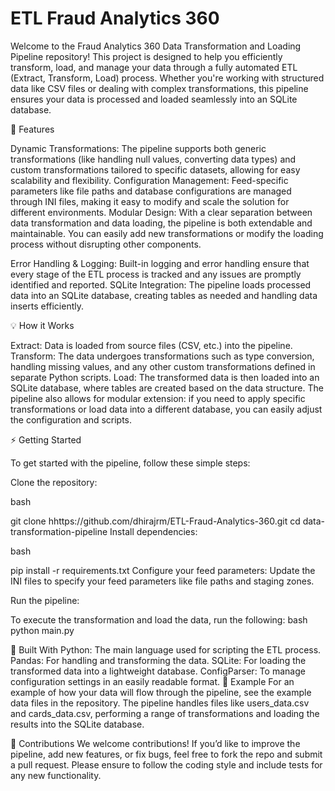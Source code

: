 # ETL Fraud Analytics 360

Welcome to the Fraud Analytics 360 Data Transformation and Loading Pipeline repository! This project is designed to help you efficiently transform, load, and manage your data through a fully automated ETL (Extract, Transform, Load) process. Whether you're working with structured data like CSV files or dealing with complex transformations, this pipeline ensures your data is processed and loaded seamlessly into an SQLite database.

🚀 Features

Dynamic Transformations: The pipeline supports both generic transformations (like handling null values, converting data types) and custom transformations tailored to specific datasets, allowing for easy scalability and flexibility.
Configuration Management: Feed-specific parameters like file paths and database configurations are managed through INI files, making it easy to modify and scale the solution for different environments.
Modular Design: With a clear separation between data transformation and data loading, the pipeline is both extendable and maintainable. You can easily add new transformations or modify the loading process without disrupting other components.

Error Handling & Logging: Built-in logging and error handling ensure that every stage of the ETL process is tracked and any issues are promptly identified and reported.
SQLite Integration: The pipeline loads processed data into an SQLite database, creating tables as needed and handling data inserts efficiently.

💡 How it Works

Extract: Data is loaded from source files (CSV, etc.) into the pipeline.
Transform: The data undergoes transformations such as type conversion, handling missing values, and any other custom transformations defined in separate Python scripts.
Load: The transformed data is then loaded into an SQLite database, where tables are created based on the data structure.
The pipeline also allows for modular extension: if you need to apply specific transformations or load data into a different database, you can easily adjust the configuration and scripts.

⚡ Getting Started

To get started with the pipeline, follow these simple steps:

Clone the repository:

bash

git clone hhttps://github.com/dhirajrm/ETL-Fraud-Analytics-360.git
cd data-transformation-pipeline
Install dependencies:

bash

pip install -r requirements.txt
Configure your feed parameters: Update the INI files to specify your feed parameters like file paths and staging zones.

Run the pipeline:

To execute the transformation and load the data, run the following:
bash
python main.py


🔧 Built With
Python: The main language used for scripting the ETL process.
Pandas: For handling and transforming the data.
SQLite: For loading the transformed data into a lightweight database.
ConfigParser: To manage configuration settings in an easily readable format.
📄 Example
For an example of how your data will flow through the pipeline, see the example data files in the repository. The pipeline handles files like users_data.csv and cards_data.csv, performing a range of transformations and loading the results into the SQLite database.

🤝 Contributions
We welcome contributions! If you’d like to improve the pipeline, add new features, or fix bugs, feel free to fork the repo and submit a pull request. Please ensure to follow the coding style and include tests for any new functionality.

